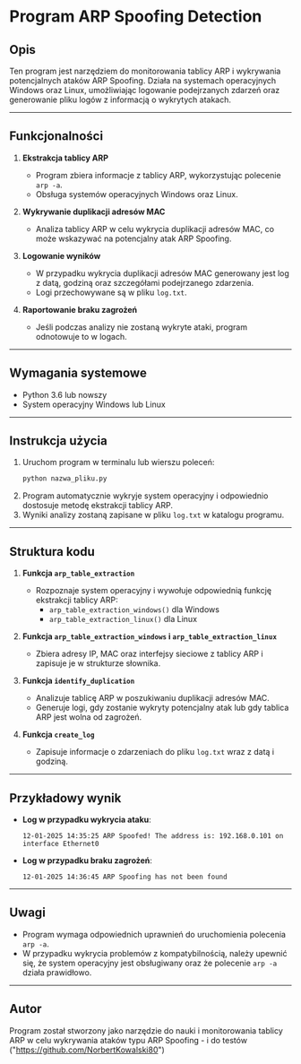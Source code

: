 # Program ARP Spoofing Detection

## Opis
Ten program jest narzędziem do monitorowania tablicy ARP i wykrywania potencjalnych ataków ARP Spoofing. Działa na systemach operacyjnych Windows oraz Linux, umożliwiając logowanie podejrzanych zdarzeń oraz generowanie pliku logów z informacją o wykrytych atakach.

---

## Funkcjonalności
1. **Ekstrakcja tablicy ARP**
   - Program zbiera informacje z tablicy ARP, wykorzystując polecenie `arp -a`.
   - Obsługa systemów operacyjnych Windows oraz Linux.

2. **Wykrywanie duplikacji adresów MAC**
   - Analiza tablicy ARP w celu wykrycia duplikacji adresów MAC, co może wskazywać na potencjalny atak ARP Spoofing.

3. **Logowanie wyników**
   - W przypadku wykrycia duplikacji adresów MAC generowany jest log z datą, godziną oraz szczegółami podejrzanego zdarzenia.
   - Logi przechowywane są w pliku `log.txt`.

4. **Raportowanie braku zagrożeń**
   - Jeśli podczas analizy nie zostaną wykryte ataki, program odnotowuje to w logach.

---

## Wymagania systemowe
- Python 3.6 lub nowszy
- System operacyjny Windows lub Linux

---

## Instrukcja użycia
1. Uruchom program w terminalu lub wierszu poleceń:
   ```bash
   python nazwa_pliku.py
   ```
2. Program automatycznie wykryje system operacyjny i odpowiednio dostosuje metodę ekstrakcji tablicy ARP.
3. Wyniki analizy zostaną zapisane w pliku `log.txt` w katalogu programu.

---

## Struktura kodu

1. **Funkcja `arp_table_extraction`**
   - Rozpoznaje system operacyjny i wywołuje odpowiednią funkcję ekstrakcji tablicy ARP:
     - `arp_table_extraction_windows()` dla Windows
     - `arp_table_extraction_linux()` dla Linux

2. **Funkcja `arp_table_extraction_windows` i `arp_table_extraction_linux`**
   - Zbiera adresy IP, MAC oraz interfejsy sieciowe z tablicy ARP i zapisuje je w strukturze słownika.

3. **Funkcja `identify_duplication`**
   - Analizuje tablicę ARP w poszukiwaniu duplikacji adresów MAC.
   - Generuje logi, gdy zostanie wykryty potencjalny atak lub gdy tablica ARP jest wolna od zagrożeń.

4. **Funkcja `create_log`**
   - Zapisuje informacje o zdarzeniach do pliku `log.txt` wraz z datą i godziną.

---

## Przykładowy wynik
- **Log w przypadku wykrycia ataku**:
  ```
  12-01-2025 14:35:25 ARP Spoofed! The address is: 192.168.0.101 on interface Ethernet0
  ```

- **Log w przypadku braku zagrożeń**:
  ```
  12-01-2025 14:36:45 ARP Spoofing has not been found
  ```

---

## Uwagi
- Program wymaga odpowiednich uprawnień do uruchomienia polecenia `arp -a`.
- W przypadku wykrycia problemów z kompatybilnością, należy upewnić się, że system operacyjny jest obsługiwany oraz że polecenie `arp -a` działa prawidłowo.

---

## Autor
Program został stworzony jako narzędzie do nauki i monitorowania tablicy ARP w celu wykrywania ataków typu ARP Spoofing - i do testów ("https://github.com/NorbertKowalski80")


